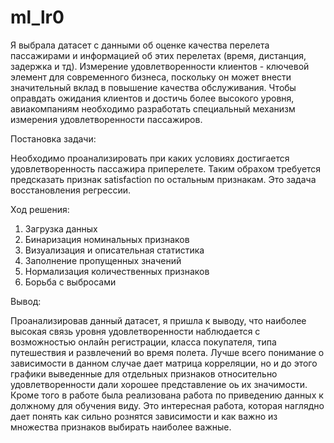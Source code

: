 # ml_lr0

Я выбрала датасет с данными об оценке качества перелета пассажирами и информацией об этих перелетах (время, дистанция, задержка и тд). Измерение удовлетворенности клиентов - ключевой элемент для современного бизнеса, поскольку он может внести значительный вклад в повышение качества обслуживания. Чтобы оправдать ожидания клиентов и достичь более высокого уровня, авиакомпаниям необходимо разработать специальный механизм измерения удовлетворенности пассажиров.


Постановка задачи:

Необходимо проанализировать при каких условиях достигается удовлетворенность пассажира приперелете. Таким обрахом требуется предсказать признак satisfaction по остальным признакам. Это задача восстановления регрессии.

Ход решения:

1. Загрузка данных 
2. Бинаризация номинальных признаков 
3. Визуализация и описательная статистика 
4. Заполнение пропущенных значений
5. Нормализация количественных признаков
6. Борьба с выбросами

Вывод:

Проанализировав данный датасет, я пришла к выводу, что наиболее высокая связь уровня удовлетворенности наблюдается с возможностью онлайн регистрации, класса покупателя, типа путешествия и развлечений во время полета. Лучше всего понимание о зависимости в данном случае дает матрица корреляции, но и до этого графики выведенные для отдельных признаков относительно удовлетворенности дали хорошее представление оь их значимости. Кроме того в работе была реализована работа по приведению данных к должному для обучения виду. Это интересная работа, которая наглядно дает понять как сильно рознятся зависимости и как важно из множества признаков выбирать наиболее важные.
